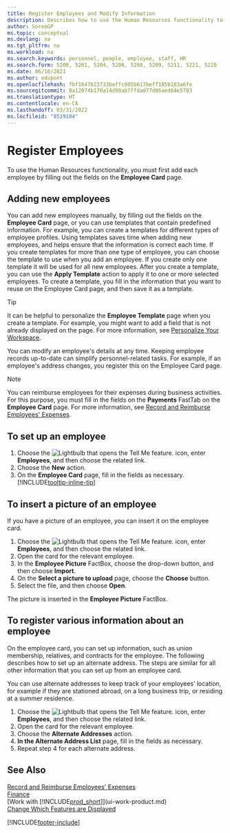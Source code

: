 ```yaml
---
title: Register Employees and Modify Information
description: Describes how to use the Human Resources functionality to register new personnel or edit employee information for existing staff.
author: SorenGP
ms.topic: conceptual
ms.devlang: na
ms.tgt_pltfrm: na
ms.workload: na
ms.search.keywords: personnel, people, employee, staff, HR
ms.search.form: 5200, 5201, 5204, 5206, 5208, 5209, 5211, 5221, 5228
ms.date: 06/16/2021
ms.author: edupont
ms.openlocfilehash: fbf1647b23733beffc005b617beff185b183a6fe
ms.sourcegitcommit: 8a12074b170a14d98ab7ffdad77d66aed64e5783
ms.translationtype: HT
ms.contentlocale: en-CA
ms.lasthandoff: 03/31/2022
ms.locfileid: "8519104"
---
```

# <a name="register-employees"></a>Register Employees

To use the Human Resources functionality, you must first add each employee by filling out the fields on the **Employee Card** page.

## <a name="adding-new-employees"></a>Adding new employees

You can add new employees manually, by filling out the fields on the **Employee Card** page, or you can use templates that contain predefined information. For example, you can create a templates for different types of employee profiles. Using templates saves time when adding new employees, and helps ensure that the information is correct each time. If you create templates for more than one type of employee, you can choose the template to use when you add an employee. If you create only one template it will be used for all new employees. After you create a template, you can use the **Apply Template** action to apply it to one or more selected employees. To create a template, you fill in the information that you want to reuse on the Employee Card page, and then save it as a template.

> [!TIP]
> It can be helpful to personalize the **Employee Template** page when you create a template. For example, you might want to add a field that is not already displayed on the page. For more information, see [Personalize Your Workspace](ui-personalization-user.md#to-start-personalizing-a-page-through-the-personalizing-banner).

You can modify an employee's details at any time. Keeping employee records up-to-date can simplify personnel-related tasks. For example, if an employee's address changes, you register this on the Employee Card page.

> [!NOTE]  
> You can reimburse employees for their expenses during business activities. For this purpose, you must fill in the fields on the **Payments** FastTab on the **Employee Card** page. For more information, see [Record and Reimburse Employees' Expenses](finance-how-record-reimburse-employee-expenses.md).

## <a name="to-set-up-an-employee"></a>To set up an employee

1. Choose the ![Lightbulb that opens the Tell Me feature.](media/ui-search/search_small.png "Tell me what you want to do") icon, enter **Employees**, and then choose the related link.
2. Choose the **New** action.
3. On the **Employee Card** page, fill in the fields as necessary. [!INCLUDE[tooltip-inline-tip](includes/tooltip-inline-tip_md.md)]

## <a name="to-insert-a-picture-of-an-employee"></a>To insert a picture of an employee

If you have a picture of an employee, you can insert it on the employee card.

1. Choose the ![Lightbulb that opens the Tell Me feature.](media/ui-search/search_small.png "Tell me what you want to do") icon, enter **Employees**, and then choose the related link.
2. Open the card for the relevant employee.
3. In the **Employee Picture** FactBox, choose the drop-down button, and then choose **Import**.
4. On the **Select a picture to upload** page, choose the **Choose** button.
5. Select the file, and then choose **Open**.

The picture is inserted in the **Employee Picture** FactBox.

## <a name="to-register-various-information-about-an-employee"></a>To register various information about an employee

On the employee card, you can set up information, such as union membership, relatives, and contracts for the employee. The following describes how to set up an alternate address. The steps are similar for all other information that you can set up from an employee card.

You can use alternate addresses to keep track of your employees’ location, for example if they are stationed abroad, on a long business trip, or residing at a summer residence.

1. Choose the ![Lightbulb that opens the Tell Me feature.](media/ui-search/search_small.png "Tell me what you want to do") icon, enter **Employees**, and then choose the related link.
2. Open the card for the relevant employee.
3. Choose the **Alternate Addresses** action.
4. **In the Alternate Address List** page, fill in the fields as necessary.
5. Repeat step 4 for each alternate address.

## <a name="see-also"></a>See Also

[Record and Reimburse Employees' Expenses](finance-how-record-reimburse-employee-expenses.md)  
[Finance](finance.md)  
[Work with [!INCLUDE[prod_short](includes/prod_short.md)]](ui-work-product.md)  
[Change Which Features are Displayed](ui-experiences.md)


[!INCLUDE[footer-include](includes/footer-banner.md)]